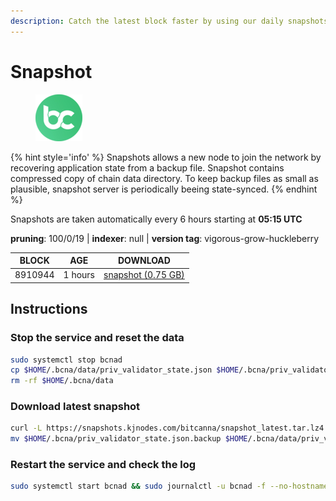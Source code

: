 ```yaml
---
description: Catch the latest block faster by using our daily snapshots.
---
```


# Snapshot

<figure><img src="https://raw.githubusercontent.com/kj89/cosmos-images/main/logos/bitcanna.png" alt=""><figcaption></figcaption></figure>

{% hint style='info' %}
Snapshots allows a new node to join the network by recovering application state from a backup file. 
Snapshot contains compressed copy of chain data directory. To keep backup files as small as plausible, 
snapshot server is periodically beeing state-synced.
{% endhint %}

Snapshots are taken automatically every 6 hours starting at **05:15 UTC**

**pruning**: 100/0/19 | **indexer**: null | **version tag**: vigorous-grow-huckleberry

| BLOCK             | AGE             | DOWNLOAD                                                                                            |
| ----------------- | --------------- | --------------------------------------------------------------------------------------------------- |
| 8910944 | 1 hours | [snapshot (0.75 GB)](https://snapshots.kjnodes.com/bitcanna/snapshot\_latest.tar.lz4) |

## Instructions

### Stop the service and reset the data

```bash
sudo systemctl stop bcnad
cp $HOME/.bcna/data/priv_validator_state.json $HOME/.bcna/priv_validator_state.json.backup
rm -rf $HOME/.bcna/data
```

### Download latest snapshot

```bash
curl -L https://snapshots.kjnodes.com/bitcanna/snapshot_latest.tar.lz4 | tar -Ilz4 -xf - -C $HOME/.bcna
mv $HOME/.bcna/priv_validator_state.json.backup $HOME/.bcna/data/priv_validator_state.json
```

### Restart the service and check the log

```bash
sudo systemctl start bcnad && sudo journalctl -u bcnad -f --no-hostname -o cat
```
